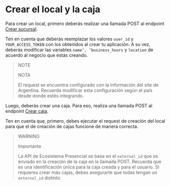 # Crear el local y la caja

Para crear un local, primero deberás realizar una llamada POST al endpoint [Crear sucursal](/developers/es/reference/stores/_users_user_id_stores/post).

Ten en cuenta que deberás reemplazar los valores `user_id` y `YOUR_ACCESS_TOKEN` con los obtenidos al crear tu aplicación. A su vez, deberás modificar las variables `name’, ‘business_hours` y `location` de acuerdo al negocio que estás creando.

> NOTE
>
> NOTA
>
> El request se encuentra configurado con la información del site de Argentina. Recuerda modificar esta configuración según el país desde donde estés integrando.


Luego, deberás crear una caja. Para eso, realiza una llamada POST al endpoint [Crear caja](/developers/es/reference/pos/_pos/post).

Ten en cuenta que, primero, debes ejecutar el request de creación del local para que el de creación de cajas funcione de manera correcta.

> WARNING
>
> Importante
>
> La API de Ecosistema Presencial se basa en el `external_id` que es enviado en la creación de la caja en la llamada POST. Recuerda que es una identificación única para la caja creada y para el usuario. Si requieres crear más cajas, debes asegurarte que todas tengan un `external_id` distinto.
